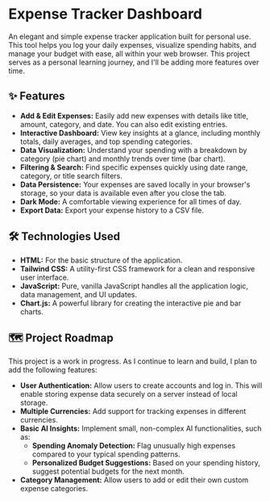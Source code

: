 # Expense Tracker Dashboard

An elegant and simple expense tracker application built for personal use. This tool helps you log your daily expenses, visualize spending habits, and manage your budget with ease, all within your web browser. This project serves as a personal learning journey, and I'll be adding more features over time.



## ✨ Features

* **Add & Edit Expenses:** Easily add new expenses with details like title, amount, category, and date. You can also edit existing entries.
* **Interactive Dashboard:** View key insights at a glance, including monthly totals, daily averages, and top spending categories.
* **Data Visualization:** Understand your spending with a breakdown by category (pie chart) and monthly trends over time (bar chart).
* **Filtering & Search:** Find specific expenses quickly using date range, category, or title search filters.
* **Data Persistence:** Your expenses are saved locally in your browser's storage, so your data is available even after you close the tab.
* **Dark Mode:** A comfortable viewing experience for all times of day.
* **Export Data:** Export your expense history to a CSV file.

## 🛠️ Technologies Used

* **HTML:** For the basic structure of the application.
* **Tailwind CSS:** A utility-first CSS framework for a clean and responsive user interface.
* **JavaScript:** Pure, vanilla JavaScript handles all the application logic, data management, and UI updates.
* **Chart.js:** A powerful library for creating the interactive pie and bar charts.

## 🗺️ Project Roadmap

This project is a work in progress. As I continue to learn and build, I plan to add the following features:

* **User Authentication:** Allow users to create accounts and log in. This will enable storing expense data securely on a server instead of local storage.
* **Multiple Currencies:** Add support for tracking expenses in different currencies.
* **Basic AI Insights:** Implement small, non-complex AI functionalities, such as:
    * **Spending Anomaly Detection:** Flag unusually high expenses compared to your typical spending patterns.
    * **Personalized Budget Suggestions:** Based on your spending history, suggest potential budgets for the next month.
* **Category Management:** Allow users to add or edit their own custom expense categories.

